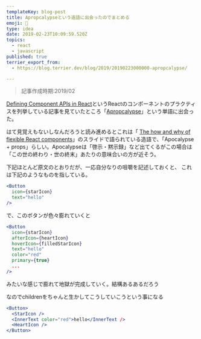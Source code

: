 ```yaml
---
templateKey: blog-post
title: Apropcalypseという造語に出会ったのでまとめる
emoji: 👾
type: idea
date: 2019-02-23T10:09:59.520Z
topics:
  - react
  - javascript
published: true
terrier_export_from:
  - https://blog.terrier.dev/blog/2019/20190223000000-apropcalypse/

---
```


> 記事作成時期:2019/02


[Defining Component APIs in React](https://jxnblk.com/blog/defining-component-apis-in-react/)というReactのコンポーネントのプラクティスを列挙している記事を見ていたところ「[Apropcalypse](https://jxnblk.com/blog/defining-component-apis-in-react/#avoid-apropcalypse)」という単語に出会った。

はて見覚えもないしなんだろうと読み進めるとこれは「
[The how and why of flexible React components](https://speakerdeck.com/jenncreighton/the-how-and-why-of-flexible-react-components-289aa486-464a-4dea-b89a-6f92d0af6606?slide=10)」のスライドで語られている造語で、「Apocalypse + props」らしい。Apocalypseは「啓示・黙示録」など出てくるがこの場合は「この世の終わり・世の終末」あたりの意味合いの方が近そう。

下記ほとんど原文のとおりだが、一応自分なりの咀嚼を記述しておくと、
これは下記のようなものを指している。

```jsx
<Button
  icon={starIcon}
  text="hello"
/>
```

で、このボタンが色々膨れていくと

```jsx
<Button
  icon={starIcon}
  afterIcon={heartIcon}
  hoverIcon={filledStarIcon}
  text="hello"
  color="red"
  primary={true}
  ...
/>
```

みたいな感じで膨れて地獄が完成していく。結構あるあるだろう

なのでchildrenをちゃんと生かしてこうしていこうという事になる

```jsx
<Button>
  <StarIcon />
  <InnerText color="red">hello</InnerText />
  <HeartIcon />
</Button>
```

